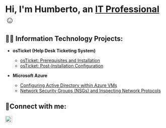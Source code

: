 <h1>Hi, I'm Humberto, an <a href="https://www.linkedin.com/in/humberto-perez-07b58b251/">IT Professional</a>☺</h1>

<h2>👨‍💻 Information Technology Projects:</h2>

- <b>osTicket (Help Desk Ticketing System)</b>
  - [osTicket: Prerequisites and Installation](https://github.com/HumbertoP1323/osticket-prereqs)
  - [osTicket: Post-Installation Configuration](https://github.com/HumbertoP1323/post-install-config)
  
- <b>Microsoft Azure</b>
  - [Configuring  Active Directory within Azure VMs](https://github.com/HumbertoP1323/configure-ad)
  - [Network Security Groups (NSGs) and Inspecting Network Protocols](https://github.com/HumbertoP1323/azure-network-protocols)

<h2>🤳Connect with me:</h2>


[<img align="left" alt="Josh | LinkedIn" width="22px" src="https://cdn.jsdelivr.net/npm/simple-icons@v3/icons/linkedin.svg" />][linkedin]



[linkedin]: https://www.linkedin.com/in/humberto-perez-07b58b251/
